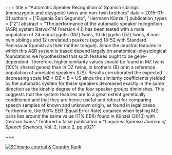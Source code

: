 +++
title = "Automatic Speaker Recognition of Spanish siblings: (monozygotic and dizygotic) twins and non-twin brothers"
date = 2015-01-01
authors = ["Eugenia San Segundo", "Hermann K&#252;nzel"]
publication_types = ["2"]
abstract = "The performance of the automatic speaker recognition (ASR) system BatvoxTM (Version 4.1) has been tested with a male population of 24 monozygotic (MZ) twins, 10 dizygotic (DZ) twins, 8 non-twin siblings and 12 unrelated speakers (aged 18-52 with Standard Peninsular Spanish as their mother tongue). Since the cepstral features in which this ASR system is based depend largely on anatomical-physiological foundations,we hypothesized that such features ought to be gene-dependent. Therefore, higher similarity values should be found in MZ twins (100% shared genes) than in DZ twins, in brothers (B) or in a reference population of unrelated speakers (US). Results corroborated the expected decreasing scale MZ > DZ > B > US since the similarity coefficients yielded by the automatic system for these speakers decreased exactly in the same direction as the kinship degree of the four speaker groups diminishes. This suggests that the system features are to a great extent genetically conditioned and that they are hence useful and robust for comparing speech samples of known and unknown origin, as found in legal cases. Furthermore, the 9.9% EER (Equal Error Rate) obtained when testing MZ pairs lies around the same value (11% EER) found in K&#252;nzel (2010) with German twins."
featured = false
publication = "*Loquens: Spanish Journal of Speech Sciences*, Vol. 2, Issue 2, pp.e021"

+++

<a href="https://www.scimagojr.com/journalsearch.php?q=21100868101&amp;tip=sid&amp;exact=no" title="SCImago Journal &amp; Country Rank"><img border="0" src="https://www.scimagojr.com/journal_img.php?id=21100868101" alt="SCImago Journal &amp; Country Rank"  /></a>